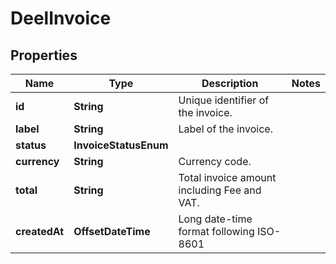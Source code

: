 

# DeelInvoice


## Properties

| Name | Type | Description | Notes |
|------------ | ------------- | ------------- | -------------|
|**id** | **String** | Unique identifier of the invoice. |  |
|**label** | **String** | Label of the invoice. |  |
|**status** | **InvoiceStatusEnum** |  |  |
|**currency** | **String** | Currency code. |  |
|**total** | **String** | Total invoice amount including Fee and VAT. |  |
|**createdAt** | **OffsetDateTime** | Long date-time format following ISO-8601 |  |



